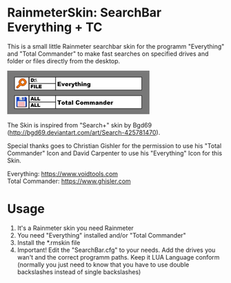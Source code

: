# RainmeterSkin: SearchBar Everything + TC
This is a small little Rainmeter searchbar skin for the programm "Everything" and "Total Commander"
to make fast searches on specified drives and folder or files directly from the desktop.

![Alt text](@Resources/examples/Skin_example.png)

The Skin is inspired from "Search+" skin by Bgd69 (http://bgd69.deviantart.com/art/Search-425781470).

Special thanks goes to Christian Gishler for the permission to use his "Total Commander" Icon and
David Carpenter to use his "Everything" Icon for this Skin.

Everything: https://www.voidtools.com   
Total Commander: https://www.ghisler.com  

# Usage
1. It's a Rainmeter skin you need Rainmeter
2. You need "Everything" installed and/or "Total Commander"
3. Install the *.rmskin file
4. Important! Edit the "SearchBar.cfg" to your needs. Add the drives you wan't and
the correct programm paths. Keep it LUA Language conform (normally you just need to know that you
have to use double backslashes instead of single backslashes)
